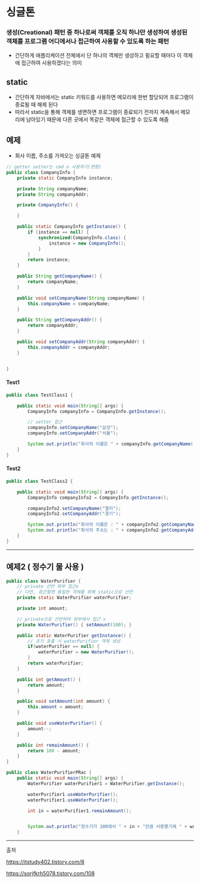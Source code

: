 # 싱글톤

### 생성(Creational) 패턴 중 하나로써 객체를 오직 하나만 생성하여 생성된 객체를 프로그램 어디에서나 접근하여 사용할 수 있도록 하는 패턴
- 간단하게 애플리케이션 전체에서 단 하나의 객체만 생성하고 필요할 때마다 이 객체에 접근하여 사용하겠다는 의미

## static
- 간단하게 자바에서는 static 키워드를 사용하면 메모리에 한번 할당되어 프로그램이 종료될 때 해제 된다
- 따라서 static을 통해 객체를 생면하면 프로그램이 종료되기 전까지 계속해서 메모리에 남아있기 때문에 다른 곳에서 똑같은 객체에 접근할 수 있도록 해줌

## 예제

- 회사 이름, 주소를 가져오는 싱글톤 예제
~~~java
// getter setter는 cmd n 사용하기(편함)
public class CompanyInfo {
    private static CompanyInfo instance;

    private String companyName;
    private String companyAddr;

    private CompanyInfo() {

    }

    public static CompanyInfo getInstance() {
        if (instance == null) {
            synchronized(CompanyInfo.class) {
                instance = new CompanyInfo();
            }
        }
        return instance;
    }

    public String getCompanyName() {
        return companyName;
    }

    public void setCompanyName(String companyName) {
        this.companyName = companyName;
    }

    public String getCompanyAddr() {
        return companyAddr;
    }

    public void setCompanyAddr(String companyAddr) {
        this.companyAddr = companyAddr;
    }


}
~~~

#### Test1
~~~java
public class TestClass1 {

    public static void main(String[] args) {
        CompanyInfo companyInfo = CompanyInfo.getInstance();

        // setter 접근
        companyInfo.setCompanyName("삼성");
        companyInfo.setCompanyAddr("서울");

        System.out.println("회사의 이름은 " + companyInfo.getCompanyName());
    }
}
~~~

#### Test2
~~~java
public class TestClass2 {

    public static void main(String[] args) {
        CompanyInfo companyInfo2 = CompanyInfo.getInstance();

        companyInfo2.setCompanyName("엘지");
        companyInfo2.setCompanyAddr("경기");

        System.out.println("회사의 이름은 : " + companyInfo2.getCompanyName());
        System.out.println("회사의 주소는 : " + companyInfo2.getCompanyAddr());
    }
}
~~~

------------------------------------------------------------------------

## 예제2 ( 정수기 물 사용 )
~~~java
public class WaterPurifier {
    // private 선언 외부 접근x
    // 다만, 접근할땐 동일한 객체를 위해 static으로 선언
    private static WaterPurifier waterPurifier;

    private int amount;

    // private으로 선언하여 외부에서 접근 x
    private WaterPurifier() { setAmount(100); }

    public static WaterPurifier getInstance() {
        // 초기 호출 시 waterPurifier 객체 생성
        if(waterPurifier == null) {
            waterPurifier = new WaterPurifier();
        }
        return waterPurifier;
    }

    public int getAmount() {
        return amount;
    }

    public void setAmount(int amount) {
        this.amount = amount;
    }

    public void useWaterPurifier() {
        amount--;
    }

    public int remainAmount() {
        return 100 - amount;
    }
}
~~~

~~~java
public class WaterPurifierPRac {
    public static void main(String[] args) {
        WaterPurifier waterPurifier1 = WaterPurifier.getInstance();

        waterPurifier1.useWaterPurifier();
        waterPurifier1.useWaterPurifier();

        int in = waterPurifier1.remainAmount();


        System.out.println("정수기가 100에서 " + in + "만큼 사용했기에 " + waterPurifier1.getAmount() + " 남았습니다.");
    }
~~~

------------------------------------------------------------------------
출처

https://itstudy402.tistory.com/8

https://sorjfkrh5078.tistory.com/108
